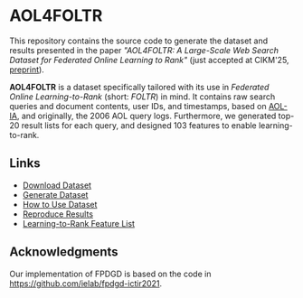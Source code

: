# AOL4FOLTR

This repository contains the source code to generate the dataset and results presented in the paper _"AOL4FOLTR: A Large-Scale Web Search Dataset for Federated Online Learning to Rank"_ (just accepted at CIKM'25, [preprint](https://arxiv.org/pdf/2508.12353)).

**AOL4FOLTR** is a dataset specifically tailored with its use in _Federated Online Learning-to-Rank_ (short: _FOLTR_) in mind.
It contains raw search queries and document contents, user IDs, and timestamps, based on [AOL-IA](https://ir-datasets.com/aol-ia.html), and originally, the 2006 AOL query logs.
Furthermore, we generated top-20 result lists for each query, and designed 103 features to enable learning-to-rank.

## Links

- [Download Dataset](https://zenodo.org/records/15689455)
- [Generate Dataset](./docs/generate_dataset.md)
- [How to Use Dataset](./docs/howto.md)
- [Reproduce Results](./docs/reproduce.md)
- [Learning-to-Rank Feature List](./docs/feature_list.md)

## Acknowledgments

Our implementation of FPDGD is based on the code in <https://github.com/ielab/fpdgd-ictir2021>.
